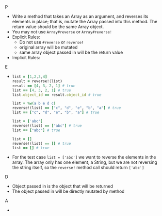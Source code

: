 P 

- Write a method that takes an Array as an argument, and reverses its elements in place; that is, mutate the Array passed into this method. The return value should be the same Array object.
- You may not use ``Array#reverse`` or ``Array#reverse!``
- Explicit Rules:
  - Do not use ``#reverse`` or ``reverse!``
  - original array will be mutated
  - same array object passed in will be the return value
- Implicit Rules:

E

- ```ruby
  list = [1,2,3,4]
  result = reverse!(list)
  result == [4, 3, 2, 1] # true
  list == [4, 3, 2, 1] # true
  list.object_id == result.object_id # true
  
  list = %w(a b e d c)
  reverse!(list) == ["c", "d", "e", "b", "a"] # true
  list == ["c", "d", "e", "b", "a"] # true
  
  list = ['abc']
  reverse!(list) == ["abc"] # true
  list == ["abc"] # true
  
  list = []
  reverse!(list) == [] # true
  list == [] # true
  ```

- For the test case ``list = ['abc']`` we want to reverse the elements in the array. The array only has one element, a String, but we are not reversing the string itself, so the ``reverse!`` method call should return ``['abc']``

D

- Object passed in is the object that will be returned
- The object passed in will be directly mutated by method

A

- 